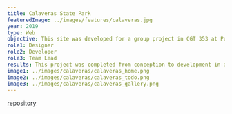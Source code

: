 ```yaml
---
title: Calaveras State Park
featuredImage: ../images/features/calaveras.jpg
year: 2019
type: Web
objective: This site was developed for a group project in CGT 353 at Purdue University. The goal of this site was to create a customized, appealing layout and design for a California state park. As state and national parks in the Unites States have a simplistic, consistent appearance across all parks, we wanted to create a more specialized experience to attract visitors.
role1: Designer
role2: Developer
role3: Team Lead
results: This project was completed from conception to development in a month using HTML, CSS, and jQuery. The site met all requirements for the project in which it was being evaluated on 508 compliancy, aesthetics, and development.
image1: ../images/calaveras/calaveras_home.png
image2: ../images/calaveras/calaveras_todo.png
image3: ../images/calaveras/calaveras_gallery.png
---
```


<a href="https://github.com/nicoledwenger/CalaverasStatePark" style="color: #212529;">repository</a>